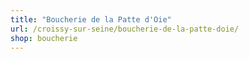 ```yaml
---
title: "Boucherie de la Patte d'Oie"
url: /croissy-sur-seine/boucherie-de-la-patte-doie/
shop: boucherie
---
```


